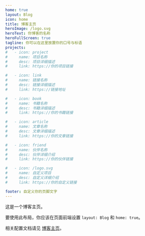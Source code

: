 ```yaml
---
home: true
layout: Blog
icon: home
title: 博客主页
heroImage: /logo.svg
heroText: 你博客的名称
heroFullScreen: true
tagline: 你可以在这里放置你的口号与标语
projects:
#   - icon: project
#     name: 项目名称
#     desc: 项目详细描述
#     link: https://你的项目链接

#   - icon: link
#     name: 链接名称
#     desc: 链接详细描述
#     link: https://链接地址

#   - icon: book
#     name: 书籍名称
#     desc: 书籍详细描述
#     link: https://你的书籍链接

#   - icon: article
#     name: 文章名称
#     desc: 文章详细描述
#     link: https://你的文章链接

#   - icon: friend
#     name: 伙伴名称
#     desc: 伙伴详细介绍
#     link: https://你的伙伴链接

#   - icon: /logo.svg
#     name: 自定义项目
#     desc: 自定义详细介绍
#     link: https://你的自定义链接

footer: 自定义你的页脚文字
---
```


这是一个博客主页。

要使用此布局，你应该在页面前端设置 `layout: Blog` 和 `home: true`。

相关配置文档请见 [博客主页](https://vuepress-theme-hope.github.io/v2/zh/guide/blog/home/)。

